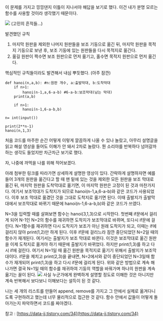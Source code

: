 이 문제를 가지고 낑낑댄지 이틀이 지나서야 해답을 보기로 했다. 이건 내가 분명 모르는 함수를 사용할 것이라 생각했기 때문이다.

![](https://images.velog.io/images/alswjd_0813/post/677513fd-0b1d-4cec-be3e-d5eb1769b5e7/%EA%B3%A0%EB%AF%BC.jpg)
(고민의 흔적들...)

발견했던 규칙
1. 마지막 원판을 제외한 나머지 원판들을 보조 기둥으로 옮긴 뒤, 마지막 원판을 목적지 기둥으로 보낸 후, 보조 기둥에 있는 원판들을 다시 목적지로 옮긴다.
2. 옮길 원판이 짝수면 보조 원판으로 먼저 옮기고, 홀수면 목적지 원판으로 먼저 옮긴다.

핵심적인 규칙들이라도 발견해서 내심 뿌듯했다. (아주 잠깐)


```
def hanoi(n,a,b): #n:원판 개수, a:출발막대, b:도착막대
    if n>1:
    	hanoi(n-1,a,6-a-b) #6-a-b:보조막대(남는 막대)
    print(a,b)
    
    if n>1:
    	hanoi(n-1,6-a-b,b)
   
n= int(input())

print(2**n-1)
hanoi(n,1,3)
```
처음 코드를 마주한 순간 어떻게 이렇게 깔끔하게 나올 수 있나 놀랐고, 아무리 설명글을 읽고 해설 영상을 들어도 이해가 안 돼서 2차로 놀랐다. 뭔 소리야를 반복하다 넘어갈까하는 생각도 들었지만 차근차근 보기로 했다.

자, 나중에 까먹을 나를 위해 적어보겠다.

아래 첨부한 링크를 따라가면 상세하게 설명한 영상이 있다. 간략하게 설명하자면 예를 들어 3개의 원판을 옮긴다고 할 때 맨 밑에 있는 것을 제외한 모든 원판을 보조 막대로 옮긴 뒤, 마지막 원판을 도착막대로 옮기면, 이 마지막 원판은 고정이 된 것과 마찬가지다. 여기서 보조막대가 도착지가 되므로 hanoi(n-1,a,6-a-b)와 같은 코드가 사용되었다. 이후 보조 막대로 옮겼던 것을 그대로 도착지로 옮기면 된다. 이때 출발지가 출발막대에서 보조막대로 바뀌기 때문에 hanoi(n-1,6-a-b,b)와 같은 코드가 쓰였다.

N=3을 입력할 때를 살펴보면 함수는 hanoi(3,1,3)으로 시작한다.
첫번째 if문에서 걸리게 되어 N-1인 N=2의 함수를 재귀하면 도착지가 보조막대로 바뀌며, 또다시 if문에 걸린다. 
N=1함수를 재귀하면 다시 도착지가 보조가 아닌 원래 도착지가 되고, 이때는 if에 걸리지 않아 print(1,2)만 하게 된다.
이후 if문에 걸리느라 잠깐 중단되었던 N=2일 때의 함수가 재개된다. 
여기서는 출발지가 보조 막대로 바뀐다. 이것은 보조막대로 옮긴 원판을 이제 도착지로 옮겨야 하기 때문에 출발지가 바뀌었다. 
하지만 print(1,3)를 하고 다시 if에 걸린다. 여기서 N=1일 때 옮긴 원판을 목적지로 옮기기 위해서 출발지가 보조막대이다. 
if문을 제치고 print(2,3)을 끝내면, N=2에서와 같이 중단되었던 N=3일때 함수가 재개되어 print(1,3)을 하고 다시 if문에 걸리게 된다.
위와 같은 방법으로 계속 해 나가면 결국 N=1일 때의 함수를 재귀하여 기둥의 역할을 바꿔가며 하나의 원판을 계속 옮기는 꼴이 된다. 
![](https://images.velog.io/images/alswjd_0813/post/7248bac2-dd15-4e33-aa6c-37b77309165e/%EA%B7%B8%EB%A6%BC.jpg)
사실 누군가에게 완벽하게 설명할 정도로 이해한 것은 아니지만 계속 반복해서 보다보니 이해보다는 설득이 된 것 같다.

나는 세 개의 리스트를 만들어 append, remove를 가지고 그 안에서 실제로 옮겨다니도록 구현하려고 했는데 너무 물리적으로 접근한 것 같다. 함수 안에서 값들이 어떻게 돌아가는지 파악하면서 코드를 짜야겠다. 

참고 : [https://data-jj.tistory.com/34](https://data-jj.tistory.com/34)
